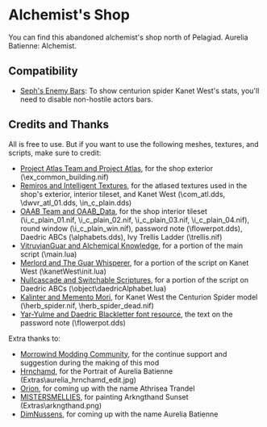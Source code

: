 # Alchemist's Shop

You can find this abandoned alchemist's shop north of Pelagiad. Aurelia Batienne: Alchemist.

## Compatibility

- [Seph's Enemy Bars](https://www.nexusmods.com/morrowind/mods/50577): To show centurion spider Kanet West's stats, you'll need to disable non-hostile actors bars.

## Credits and Thanks 

All is free to use. But if you want to use the following meshes, textures, and scripts, make sure to credit:

- [Project Atlas Team and Project Atlas](https://www.nexusmods.com/morrowind/mods/45399), for the shop exterior (\ex_common_building.nif)
- [Remiros and Intelligent Textures](https://www.nexusmods.com/morrowind/mods/47469), for the atlased textures used in the shop's exterior, interior tileset, and Kanet West (\com_atl.dds, \dwvr_atl_01.dds, \in_c_plain.dds)
- [OAAB Team and OAAB_Data](https://www.nexusmods.com/morrowind/mods/49042), for the shop interior tileset (\i_c_plain_01.nif, \i_c_plain_02.nif, \i_c_plain_03.nif, \i_c_plain_04.nif), round window (\i_c_plain_win.nif), password note (\flowerpot.dds), Daedric ABCs (\alphabets.dds), Ivy Trellis Ladder (\trellis.nif)
- [VitruvianGuar and Alchemical Knowledge](https://www.nexusmods.com/morrowind/mods/49036), for a portion of the main script (\main.lua)
- [Merlord and The Guar Whisperer](https://www.nexusmods.com/morrowind/mods/48247), for a portion of the script on Kanet West (\kanetWest\init.lua)
- [Nullcascade and Switchable Scriptures](https://www.nexusmods.com/morrowind/mods/46680), for a portion of the script on Daedric ABCs (\object\daedricAlphabet.lua)
- [Kalinter and Memento Mori](https://www.nexusmods.com/morrowind/mods/51940), for Kanet West the Centurion Spider model (\herb_spider.nif, \herb_spider_dead.nif)
- [Yar-Yulme and Daedric Blackletter font resource](https://www.nexusmods.com/morrowind/mods/45458), the text on the password note (\flowerpot.dds)

Extra thanks to:

- [Morrowind Modding Community](https://discord.gg/pHdzwcaN), for the continue support and suggestion during the making of this mod
- [Hrnchamd](https://www.nexusmods.com/morrowind/users/843673?tab=user+files), for the Portrait of Aurelia Batienne (Extras\aurelia_hrnchamd_edit.jpg)
- [Orion](https://www.nexusmods.com/morrowind/users/56490062?tab=user+files), for coming up with the name Athrisea Trandel
- [MISTERSMELLIES](https://www.nexusmods.com/morrowind/users/38690080?tab=user+files), for painting Arkngthand Sunset (Extras\arkngthand.png)
- [DimNussens](https://www.nexusmods.com/morrowind/users/165521388?tab=user+files), for coming up with the name Aurelia Batienne